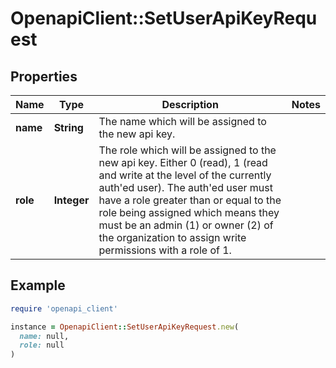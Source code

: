 # OpenapiClient::SetUserApiKeyRequest

## Properties

| Name | Type | Description | Notes |
| ---- | ---- | ----------- | ----- |
| **name** | **String** | The name which will be assigned to the new api key. |  |
| **role** | **Integer** | The role which will be assigned to the new api key. Either 0 (read), 1 (read and write at the level of the currently auth&#39;ed user). The auth&#39;ed user must have a role greater than or equal to the role being assigned which means they must be an admin (1) or owner (2) of the organization to assign write permissions with a role of 1. |  |

## Example

```ruby
require 'openapi_client'

instance = OpenapiClient::SetUserApiKeyRequest.new(
  name: null,
  role: null
)
```

